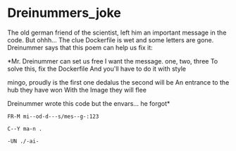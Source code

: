 # Dreinummers_joke

The old german friend of the scientist, left him an important message in the code. 
But ohhh... The clue Dockerfile is wet and some letters are gone.
Dreinummer says that this poem can help us fix it:

*Mr. Dreinummer can set us free
I want the message. one, two, three
To solve this, fix the Dockerfile
And you'll have to do it with style

mingo, proudly is the first one
dedalus the second will be
An entrance to the hub they have won
With the Image they will flee

Dreinummer wrote this code
but the envars... he forgot*

```
FR-M mi--od-d---s/mes--g-:123

C--Y ma-n .

-UN ./-ai-
```

